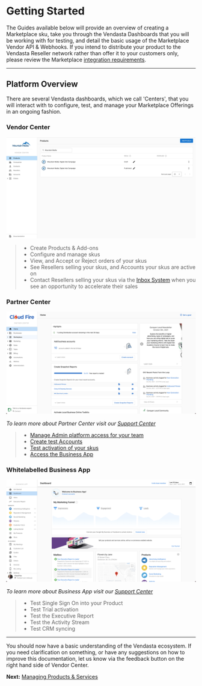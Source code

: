 # Getting Started

The Guides available below will provide an overview of creating a Marketplace sku, take you through the Vendasta Dashboards that you will be working with for testing, and detail the basic usage of the Marketplace Vendor API & Webhooks. 
If you intend to distribute your product to the Vendasta Reseller network rather than offer it to your customers only, please review the Marketplace [integration requirements](./integration_requirements.md).


---


## Platform Overview
There are several Vendasta dashboards, which we call 'Centers', that you will interact with to configure, test, and manage your Marketplace Offerings in an ongoing fashion.

### Vendor Center
![Vendor Center](../../assets/images/getting_started/vendor_center.png)

<!-- theme: info -->
>* Create Products & Add-ons
>* Configure and manage skus
>* View, and Accept or Reject orders of your skus
>* See Resellers selling your skus, and Accounts your skus are active on
>* Contact Resellers selling your skus via the [Inbox System](https://support.vendasta.com/hc/en-us/articles/7573902039575-Inbox-Messaging-Product-Overview#h_01HCWYPD7GAYGRVHQJ47MSKYCK) when you see an opportunity to accelerate their sales


### Partner Center

![Partner Center](../../assets/images/getting_started/partner_center.png)

_To learn more about Partner Center visit our [Support Center](https://support.vendasta.com/hc/en-us/categories/4406956996375-Partner-Center)_

<!-- theme: info -->
>* [Manage Admin platform access for your team](https://partners.vendasta.com/my-team)
>* [Create test Accounts](https://partners.vendasta.com/manage-accounts)
>* [Test activation of your skus](https://support.vendasta.com/hc/en-us/articles/4406958134807-Activate-products-for-your-customers)
>* [Access the Business App](https://support.vendasta.com/hc/en-us/articles/4406958143383)


### Whitelabelled Business App
![Whitelabelled Business App](../../assets/images/getting_started/business_app.png)

_To learn more about Business App visit our [Support Center](https://support.vendasta.com/hc/en-us/categories/4406956997015-Business-App)_

<!-- theme: info -->
>* Test Single Sign On into your Product
>* Test Trial activation
>* Test the Executive Report
>* Test the Activity Stream
>* Test CRM syncing

---
You should now have a basic understanding of the Vendasta ecosystem. If you need clarification on something, or have any suggestions on how to improve this documentation, let us know via the feedback button on the right hand side of Vendor Center.

**Next:** [Managing Products & Services](./offerings.md)
